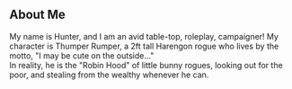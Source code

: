 ## About Me

My name is Hunter, and I am an avid table-top, roleplay, campaigner! My character is Thumper Rumper, a 2ft tall Harengon rogue who lives by the motto, "I may be cute on the outside..." <br>
In reality, he is the "Robin Hood" of little bunny rogues, looking out for the poor, and stealing from the wealthy whenever he can. 



